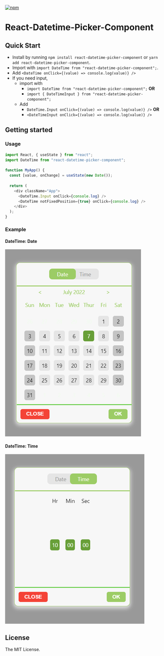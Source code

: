 [![npm](https://img.shields.io/npm/v/react-datetime-picker-component.svg)](https://www.npmjs.com/package/react-datetime-picker-component)

# React-Datetime-Picker-Component

## Quick Start

- Install by running `npm install react-datetime-picker-component` or `yarn add react-datetime-picker-component`.
- Import with `import DateTime from "react-datetime-picker-component";`.
- Add `<DateTime onClick={(value) => console.log(value)} />`
- If you need input,
  - import with
    - `import DateTime from "react-datetime-picker-component";` <b>OR</b>
    - `import { DateTimeInput } from "react-datetime-picker-component";`
  - Add
    - `DateTime.Input onClick={(value) => console.log(value)} />` <b>OR</b>
    - `<DateTimeInput onClick={(value) => console.log(value)} />`

## Getting started

### Usage

```js
import React, { useState } from "react";
import DateTime from "react-datetime-picker-component";

function MyApp() {
  const [value, onChange] = useState(new Date());

  return (
    <div className="App">
      <DateTime.Input onClick={console.log} />
      <DateTime notFixedPosition={true} onClick={console.log} />
    </div>
  );
}
```

### Example
#### DateTime: Date
![DateTime: Date](https://github.com/Bhardwaj-Raghav/react-datetime-picker-component/blob/main/examples/date.PNG?raw=true)
#### DateTime: Time
![DateTime: Time](https://github.com/Bhardwaj-Raghav/react-datetime-picker-component/blob/main/examples/time.PNG?raw=true)

## License

The MIT License.
